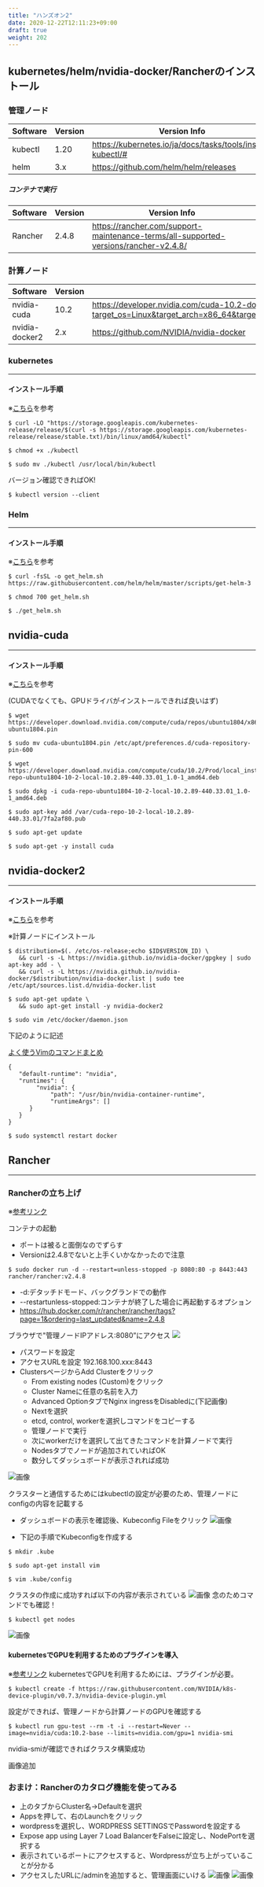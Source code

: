 ```yaml
---
title: "ハンズオン2"
date: 2020-12-22T12:11:23+09:00
draft: true
weight: 202
---
```


## kubernetes/helm/nvidia-docker/Rancherのインストール

### 管理ノード
| Software | Version | Version Info | 
| -------- | --------- |------------|
| kubectl    | 1.20 |https://kubernetes.io/ja/docs/tasks/tools/install-kubectl/#|
| helm    | 3.x |https://github.com/helm/helm/releases|

##### コンテナで実行
| Software | Version | Version Info | 
| -------- | ---------------------- |------|
| Rancher | 2.4.8 |https://rancher.com/support-maintenance-terms/all-supported-versions/rancher-v2.4.8/|

### 計算ノード
| Software | Version | Version Info | 
| -------- | ---------------------- |------|
| nvidia-cuda |10.2 |https://developer.nvidia.com/cuda-10.2-download-archive?target_os=Linux&target_arch=x86_64&target_distro=Ubuntu&target_version=1804&target_type=deblocal |
| nvidia-docker2 | 2.x |https://github.com/NVIDIA/nvidia-docker|

### kubernetes
***
#### インストール手順
※[こちら](https://kubernetes.io/ja/docs/tasks/tools/install-kubectl/)を参考

```
$ curl -LO "https://storage.googleapis.com/kubernetes-release/release/$(curl -s https://storage.googleapis.com/kubernetes-release/release/stable.txt)/bin/linux/amd64/kubectl"
```
```
$ chmod +x ./kubectl
```
```
$ sudo mv ./kubectl /usr/local/bin/kubectl
```
バージョン確認できればOK!
```
$ kubectl version --client
```

### Helm
***
#### インストール手順
※[こちら](https://helm.sh/docs/intro/install/)を参考

```
$ curl -fsSL -o get_helm.sh https://raw.githubusercontent.com/helm/helm/master/scripts/get-helm-3
```
```
$ chmod 700 get_helm.sh
```
```
$ ./get_helm.sh
```

## nvidia-cuda
***
#### インストール手順
※[こちら](https://developer.nvidia.com/cuda-10.2-download-archive?target_os=Linux&target_arch=x86_64&target_distro=Ubuntu&target_version=1804&target_type=deblocal)を参考

(CUDAでなくても、GPUドライバがインストールできれば良いはず)

```
$ wget https://developer.download.nvidia.com/compute/cuda/repos/ubuntu1804/x86_64/cuda-ubuntu1804.pin
```
```
$ sudo mv cuda-ubuntu1804.pin /etc/apt/preferences.d/cuda-repository-pin-600
```
```
$ wget https://developer.download.nvidia.com/compute/cuda/10.2/Prod/local_installers/cuda-repo-ubuntu1804-10-2-local-10.2.89-440.33.01_1.0-1_amd64.deb
```
```
$ sudo dpkg -i cuda-repo-ubuntu1804-10-2-local-10.2.89-440.33.01_1.0-1_amd64.deb
```
```
$ sudo apt-key add /var/cuda-repo-10-2-local-10.2.89-440.33.01/7fa2af80.pub
```
```
$ sudo apt-get update
```
```
$ sudo apt-get -y install cuda
```

## nvidia-docker2
***
#### インストール手順
※[こちら](https://docs.nvidia.com/datacenter/cloud-native/kubernetes/dcgme2e.html#install-nvidia-container-toolkit-previously-nvidia-docker2)を参考

※計算ノードにインストール

```
$ distribution=$(. /etc/os-release;echo $ID$VERSION_ID) \
   && curl -s -L https://nvidia.github.io/nvidia-docker/gpgkey | sudo apt-key add - \
   && curl -s -L https://nvidia.github.io/nvidia-docker/$distribution/nvidia-docker.list | sudo tee /etc/apt/sources.list.d/nvidia-docker.list
```
```
$ sudo apt-get update \
   && sudo apt-get install -y nvidia-docker2
```
```
$ sudo vim /etc/docker/daemon.json
```
下記のように記述

[よく使うVimのコマンドまとめ](https://qiita.com/hide/items/5bfe5b322872c61a6896)

```
{
   "default-runtime": "nvidia",
   "runtimes": {
        "nvidia": {
            "path": "/usr/bin/nvidia-container-runtime",
            "runtimeArgs": []
      }
   }
}
```
```
$ sudo systemctl restart docker
```

## Rancher
***
### Rancherの立ち上げ
※[参考リンク](https://rancher.com/docs/rancher/v2.x/en/quick-start-guide/deployment/quickstart-manual-setup/)

コンテナの起動
* ポートは被ると面倒なのでずらす
* Versionは2.4.8でないと上手くいかなかったので注意
```
$ sudo docker run -d --restart=unless-stopped -p 8080:80 -p 8443:443 rancher/rancher:v2.4.8
```
* -d:デタッチドモード、バックグランドでの動作
* --restartunless-stopped:コンテナが終了した場合に再起動するオプション
* https://hub.docker.com/r/rancher/rancher/tags?page=1&ordering=last_updated&name=2.4.8 

ブラウザで"管理ノードIPアドレス:8080”にアクセス
![](/images/rancher_access.PNG?height=400px)

* パスワードを設定
* アクセスURLを設定 192.168.100.xxx:8443
* ClustersページからAdd Clusterをクリック
    * From existing nodes (Custom)をクリック
    * Cluster Nameに任意の名前を入力
    * Advanced OptionタブでNginx ingressをDisabledに(下記画像)
    * Nextを選択
    * etcd, control, workerを選択しコマンドをコピーする
    * 管理ノードで実行
    * 次にworkerだけを選択して出てきたコマンドを計算ノードで実行
    * Nodesタブでノードが追加されていればOK
    * 数分してダッシュボードが表示されれば成功

![画像](/images/rancher_care.PNG?height=300px)

クラスターと通信するためにはkubectlの設定が必要のため、管理ノードにconfigの内容を記載する
* ダッシュボードの表示を確認後、Kubeconfig Fileをクリック
![画像](/images/kubeconfig.PNG?height=500px)

* 下記の手順でKubeconfigを作成する
```
$ mkdir .kube
```
```
$ sudo apt-get install vim
```
```
$ vim .kube/config
```

クラスタの作成に成功すれば以下の内容が表示されている
![画像](/images/rancher_cluster.png?height=300px)
念のためコマンドでも確認！
```
$ kubectl get nodes
```
![画像](/images/kubectl_cluster.png?height=100px)

#### kubernetesでGPUを利用するためのプラグインを導入
※[参考リンク](https://github.com/NVIDIA/k8s-device-plugin)
kubernetesでGPUを利用するためには、プラグインが必要。

```
$ kubectl create -f https://raw.githubusercontent.com/NVIDIA/k8s-device-plugin/v0.7.3/nvidia-device-plugin.yml
```

設定ができれば、管理ノードから計算ノードのGPUを確認する
```
$ kubectl run gpu-test --rm -t -i --restart=Never --image=nvidia/cuda:10.2-base --limits=nvidia.com/gpu=1 nvidia-smi
```

nvidia-smiが確認できればクラスタ構築成功

画像追加

### おまけ：Rancherのカタログ機能を使ってみる
* 上のタブからCluster名→Defaultを選択
* Appsを押して、右のLaunchをクリック
* wordpressを選択し、WORDPRESS SETTINGSでPasswordを設定する
* Expose app using Layer 7 Load BalancerをFalseに設定し、NodePortを選択する
* 表示されているポートにアクセスすると、Wordpressが立ち上がっていることが分かる
* アクセスしたURLに/adminを追加すると、管理画面にいける
![画像](/images/wordpress2.PNG?height=200px)
![画像](/images/wordpress.PNG?height=400px)




